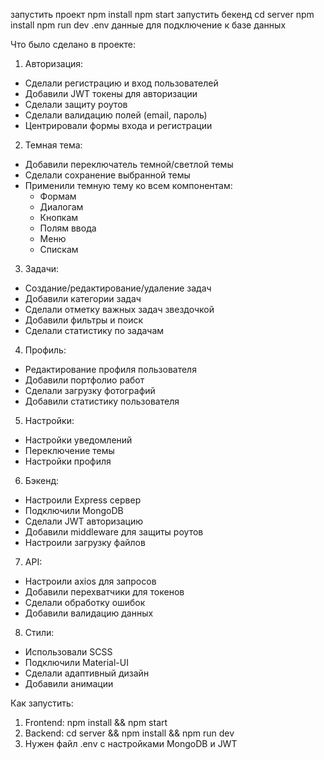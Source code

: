 запустить проект 
npm install 
npm start
запустить бекенд 
cd server 
npm install 
npm run dev 
.env данные для подключение к базе данных 



Что было сделано в проекте:

1. Авторизация:
- Сделали регистрацию и вход пользователей
- Добавили JWT токены для авторизации
- Сделали защиту роутов
- Сделали валидацию полей (email, пароль)
- Центрировали формы входа и регистрации

2. Темная тема:
- Добавили переключатель темной/светлой темы
- Сделали сохранение выбранной темы
- Применили темную тему ко всем компонентам:
  - Формам
  - Диалогам
  - Кнопкам
  - Полям ввода
  - Меню
  - Спискам

3. Задачи:
- Создание/редактирование/удаление задач
- Добавили категории задач
- Сделали отметку важных задач звездочкой
- Добавили фильтры и поиск
- Сделали статистику по задачам

4. Профиль:
- Редактирование профиля пользователя
- Добавили портфолио работ
- Сделали загрузку фотографий
- Добавили статистику пользователя

5. Настройки:
- Настройки уведомлений
- Переключение темы
- Настройки профиля

6. Бэкенд:
- Настроили Express сервер
- Подключили MongoDB
- Сделали JWT авторизацию
- Добавили middleware для защиты роутов
- Настроили загрузку файлов

7. API:
- Настроили axios для запросов
- Добавили перехватчики для токенов
- Сделали обработку ошибок
- Добавили валидацию данных

8. Стили:
- Использовали SCSS
- Подключили Material-UI
- Сделали адаптивный дизайн
- Добавили анимации

Как запустить:
1. Frontend: npm install && npm start
2. Backend: cd server && npm install && npm run dev
3. Нужен файл .env с настройками MongoDB и JWT

